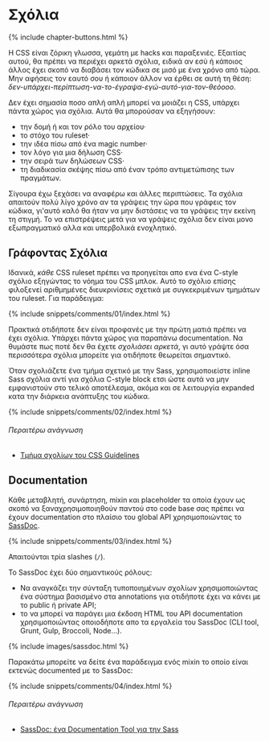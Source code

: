 
# Σχόλια

{% include chapter-buttons.html %}

Η CSS είναι ζόρικη γλωσσα, γεμάτη με hacks και παραξενιές. Εξαιτίας αυτού, θα πρέπει να περιέχει αρκετά σχόλια, ειδικά αν εσύ ή κάποιος άλλος έχει σκοπό να διαβάσει τον κώδικα σε μισό με ένα χρόνο από τώρα. Μην αφήσεις τον εαυτό σου ή κάποιον άλλον να έρθει σε αυτή τη θέση: *δεν-υπάρχει-περίπτωση-να-το-έγραψα-εγώ-αυτό-για-τον-θεόοοο*.

Δεν έχει σημασία ποσο απλή απλή μπορεί να μοιάζει η CSS, υπάρχει πάντα χώρος για σχόλια. Αυτά θα μπορούσαν να εξηγήσουν:

* την δομή ή και τον ρόλο του αρχείου·
* το στόχο του ruleset·
* την ιδέα πίσω από ένα magic number·
* τον λόγο για μια δήλωση CSS·
* την σειρά των δηλώσεων CSS·
* τη διαδικασία σκέψης πίσω από έναν τρόπο αντιμετώπισης των πραγμάτων.

Σίγουρα έχω ξεχάσει να αναφέρω και άλλες περιπτώσεις. Τα σχόλια απαιτούν πολύ λίγο χρόνο αν τα γράψεις την ώρα που γράφεις τον κώδικα, γι'αυτό καλό θα ήταν να μην διστάσεις να τα γράψεις την εκείνη τη στιγμή. Το να επιστρέψεις μετά για να γράψεις σχόλια δεν είναι μονο εξωπραγματικό αλλα και υπερβολικά ενοχλητικό.

## Γράφοντας Σχόλια

Ιδανικά, *κάθε* CSS ruleset πρέπει να προηγείται απο ενα ένα C-style σχόλιο εξηγώντας το νόημα του CSS μπλοκ. Αυτό το σχόλιο επίσης φιλοξενεί αριθμημένες διευκρινίσεις σχετικά με συγκεκριμένων τμημάτων του ruleset. Για παράδειγμα:

{% include snippets/comments/01/index.html %}

Πρακτικά οτιδήποτε δεν είναι προφανές με την πρώτη ματιά πρέπει να έχει σχόλια. Υπάρχει πάντα χώρος για παραπάνω documentation. Να θυμάστε πως ποτέ δεν θα έχετε *σχολιάσει αρκετά*, γι αυτό γράψτε όσα περισσότερα σχόλια μπορείτε για οτιδήποτε θεωρείται σημαντικό.

Όταν σχολιάζετε ένα τμήμα σχετικό με την Sass, χρησιμοποιείστε inline Sass σχόλια αντί για σχόλια C-style block ετσι ώστε αυτά να μην εμφανιστούν στο τελικό αποτέλεσμα, ακόμα και σε λειτουργία expanded κατα την διάρκεια ανάπτυξης του κώδικα.

{% include snippets/comments/02/index.html %}

###### Περαιτέρω ανάγνωση

* [Τμήμα σχολίων του CSS Guidelines](http://cssguidelin.es/#commenting)

## Documentation

Κάθε μεταβλητή, συνάρτηση, mixin και placeholder τα οποία έχουν ως σκοπό να ξαναχρησιμοποιηθούν παντού στο code base σας πρέπει να έχουν documentation στο πλαίσιο του global API χρησιμοποιώντας το [SassDoc](http://sassdoc.com).

{% include snippets/comments/03/index.html %}

<div class="note">
  <p>Απαιτούνται τρία slashes (<code>/</code>).</p>
</div>

Το SassDoc έχει δύο σημαντικούς ρόλους:

* Να αναγκάζει την σύνταξη τυποποιημένων σχολίων χρησιμοποιώντας ένα σύστημα βασισμένο στα annotations για οτιδήποτε έχει να κάνει με το public ή private API;
* το να μπορεί να παράγει μια έκδοση HTML του API documentation χρησιμοποιώντας οποιοδήποτε απο τα εργαλεία του SassDoc (CLI tool, Grunt, Gulp, Broccoli, Node…).

{% include images/sassdoc.html %}

Παρακάτω μπορείτε να δείτε ένα παράδειγμα ενός mixin το οποίο είναι εκτενώς documented με το SassDoc:

{% include snippets/comments/04/index.html %}

###### Περαιτέρω ανάγνωση

* [SassDoc: ένα Documentation Tool για την Sass](http://www.sitepoint.com/sassdoc-documentation-tool-sass/)
